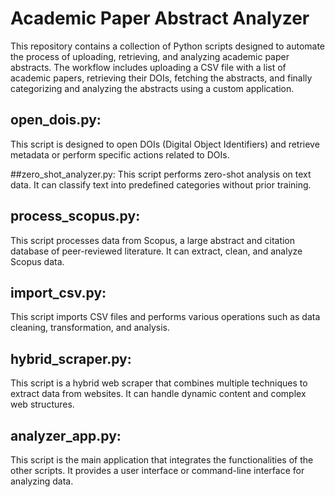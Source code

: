 # Academic Paper Abstract Analyzer

This repository contains a collection of Python scripts designed to automate the process of uploading, retrieving, and analyzing academic paper abstracts. The workflow includes uploading a CSV file with a list of academic papers, retrieving their DOIs, fetching the abstracts, and finally categorizing and analyzing the abstracts using a custom application.

## open_dois.py: 
This script is designed to open DOIs (Digital Object Identifiers) and retrieve metadata or perform specific actions related to DOIs.

##zero_shot_analyzer.py: 
This script performs zero-shot analysis on text data. It can classify text into predefined categories without prior training.

## process_scopus.py: 
This script processes data from Scopus, a large abstract and citation database of peer-reviewed literature. It can extract, clean, and analyze Scopus data.

## import_csv.py:
This script imports CSV files and performs various operations such as data cleaning, transformation, and analysis.

## hybrid_scraper.py: 
This script is a hybrid web scraper that combines multiple techniques to extract data from websites. It can handle dynamic content and complex web structures.

## analyzer_app.py: 
This script is the main application that integrates the functionalities of the other scripts. It provides a user interface or command-line interface for analyzing data.
